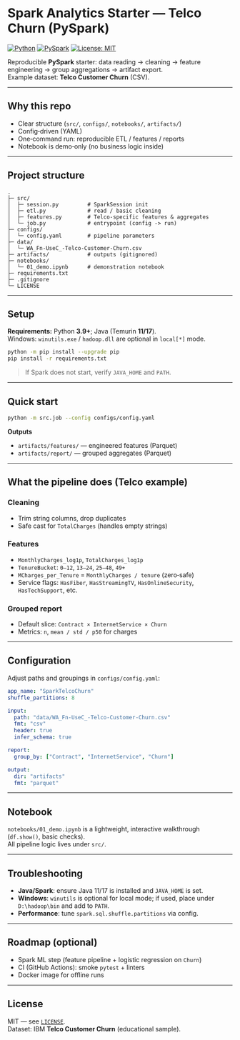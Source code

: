 # Spark Analytics Starter — Telco Churn (PySpark)

[![Python](https://img.shields.io/badge/python-3.9%2B-blue.svg)](https://www.python.org/)
[![PySpark](https://img.shields.io/badge/pyspark-3.5.x-orange.svg)](https://spark.apache.org/)
[![License: MIT](https://img.shields.io/badge/License-MIT-green.svg)](LICENSE)

Reproducible **PySpark** starter: data reading → cleaning → feature engineering → group aggregations → artifact export.  
Example dataset: **Telco Customer Churn** (CSV).

---

## Why this repo
- Clear structure (`src/`, `configs/`, `notebooks/`, `artifacts/`)
- Config‑driven (YAML)
- One‑command run: reproducible ETL / features / reports
- Notebook is demo‑only (no business logic inside)

---

## Project structure
```
.
├─ src/
│  ├─ session.py         # SparkSession init
│  ├─ etl.py             # read / basic cleaning
│  ├─ features.py        # Telco-specific features & aggregates
│  └─ job.py             # entrypoint (config -> run)
├─ configs/
│  └─ config.yaml        # pipeline parameters
├─ data/
│  └─ WA_Fn-UseC_-Telco-Customer-Churn.csv
├─ artifacts/            # outputs (gitignored)
├─ notebooks/
│  └─ 01_demo.ipynb      # demonstration notebook
├─ requirements.txt
├─ .gitignore
└─ LICENSE
```

---

## Setup

**Requirements:** Python **3.9+**; Java (Temurin **11/17**).  
Windows: `winutils.exe` / `hadoop.dll` are optional in `local[*]` mode.

```bash
python -m pip install --upgrade pip
pip install -r requirements.txt
```

> If Spark does not start, verify `JAVA_HOME` and `PATH`.

---

## Quick start

```bash
python -m src.job --config configs/config.yaml
```

**Outputs**
- `artifacts/features/` — engineered features (Parquet)  
- `artifacts/report/`   — grouped aggregates (Parquet)

---

## What the pipeline does (Telco example)

### Cleaning
- Trim string columns, drop duplicates  
- Safe cast for `TotalCharges` (handles empty strings)

### Features
- `MonthlyCharges_log1p`, `TotalCharges_log1p`  
- `TenureBucket`: `0–12`, `13–24`, `25–48`, `49+`  
- `MCharges_per_Tenure` = `MonthlyCharges / tenure` (zero‑safe)  
- Service flags: `HasFiber`, `HasStreamingTV`, `HasOnlineSecurity`, `HasTechSupport`, etc.

### Grouped report
- Default slice: `Contract × InternetService × Churn`  
- Metrics: `n`, `mean / std / p50` for charges

---

## Configuration

Adjust paths and groupings in `configs/config.yaml`:

```yaml
app_name: "SparkTelcoChurn"
shuffle_partitions: 8

input:
  path: "data/WA_Fn-UseC_-Telco-Customer-Churn.csv"
  fmt: "csv"
  header: true
  infer_schema: true

report:
  group_by: ["Contract", "InternetService", "Churn"]

output:
  dir: "artifacts"
  fmt: "parquet"
```

---

## Notebook

`notebooks/01_demo.ipynb` is a lightweight, interactive walkthrough (`df.show()`, basic checks).  
All pipeline logic lives under `src/`.

---

## Troubleshooting

- **Java/Spark**: ensure Java 11/17 is installed and `JAVA_HOME` is set.  
- **Windows**: `winutils` is optional for local mode; if used, place under `D:\hadoop\bin` and add to `PATH`.  
- **Performance**: tune `spark.sql.shuffle.partitions` via config.

---

## Roadmap (optional)
- Spark ML step (feature pipeline + logistic regression on `Churn`)  
- CI (GitHub Actions): smoke `pytest` + linters  
- Docker image for offline runs

---

## License

MIT — see [`LICENSE`](LICENSE).  
Dataset: IBM **Telco Customer Churn** (educational sample).

